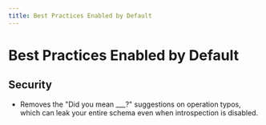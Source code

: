 ```yaml
---
title: Best Practices Enabled by Default
---
```


# Best Practices Enabled by Default

## Security

- Removes the "Did you mean \_\_\_?" suggestions on operation typos, which can leak your entire schema even when introspection is disabled.

